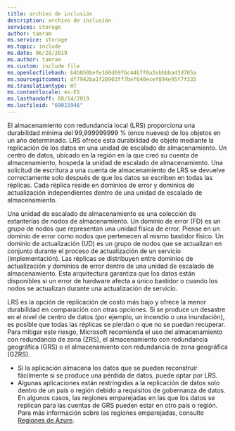 ```yaml
---
title: archivo de inclusión
description: archivo de inclusión
services: storage
author: tamram
ms.service: storage
ms.topic: include
ms.date: 06/28/2019
ms.author: tamram
ms.custom: include file
ms.openlocfilehash: b4b050befe160d69fbc44b7f0a2ebbbbad3d705a
ms.sourcegitcommit: df7942ba1f28903ff7bef640ecef894e95f7f335
ms.translationtype: HT
ms.contentlocale: es-ES
ms.lasthandoff: 08/14/2019
ms.locfileid: "69015946"
---
```

El almacenamiento con redundancia local (LRS) proporciona una durabilidad mínima del 99,999999999 % (once nueves) de los objetos en un año determinado. LRS ofrece esta durabilidad de objeto mediante la replicación de los datos en una unidad de escalado de almacenamiento. Un centro de datos, ubicado en la región en la que creó su cuenta de almacenamiento, hospeda la unidad de escalado de almacenamiento. Una solicitud de escritura a una cuenta de almacenamiento de LRS se devuelve correctamente solo después de que los datos se escriben en todas las réplicas. Cada réplica reside en dominios de error y dominios de actualización independientes dentro de una unidad de escalado de almacenamiento.

Una unidad de escalado de almacenamiento es una colección de estanterías de nodos de almacenamiento. Un dominio de error (FD) es un grupo de nodos que representan una unidad física de error. Piense en un dominio de error como nodos que pertenecen al mismo bastidor físico. Un dominio de actualización (UD) es un grupo de nodos que se actualizan en conjunto durante el proceso de actualización de un servicio (implementación). Las réplicas se distribuyen entre dominios de actualización y dominios de error dentro de una unidad de escalado de almacenamiento. Esta arquitectura garantiza que los datos están disponibles si un error de hardware afecta a único bastidor o cuando los nodos se actualizan durante una actualización de servicio.

LRS es la opción de replicación de costo más bajo y ofrece la menor durabilidad en comparación con otras opciones. Si se produce un desastre en el nivel de centro de datos (por ejemplo, un incendio o una inundación), es posible que todas las réplicas se pierdan o que no se puedan recuperar. Para mitigar este riesgo, Microsoft recomienda el uso del almacenamiento con redundancia de zona (ZRS), el almacenamiento con redundancia geográfica (GRS) o el almacenamiento con redundancia de zona geográfica (GZRS).

* Si la aplicación almacena los datos que se pueden reconstruir fácilmente si se produce una pérdida de datos, puede optar por LRS.
* Algunas aplicaciones están restringidas a la replicación de datos solo dentro de un país o región debido a requisitos de gobernanza de datos. En algunos casos, las regiones emparejadas en las que los datos se replican para las cuentas de GRS pueden estar en otro país o región. Para más información sobre las regiones emparejadas, consulte [Regiones de Azure](https://azure.microsoft.com/regions/).

